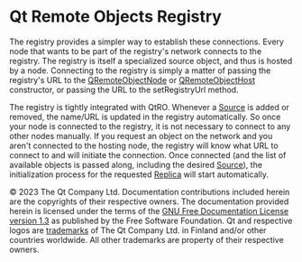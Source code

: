 # Qt Remote Objects Registry





The registry provides a simpler way to establish these connections. Every node that wants to be part of the registry's network connects to the registry. The registry is itself a specialized source object, and thus is hosted by a node. Connecting to the registry is simply a matter of passing the registry's URL to the [QRemoteObjectNode](https://doc.qt.io/qt-5/qremoteobjectnode.html) or [QRemoteObjectHost](https://doc.qt.io/qt-5/qremoteobjecthost.html) constructor, or passing the URL to the setRegistryUrl method.

The registry is tightly integrated with QtRO. Whenever a [Source](https://doc.qt.io/qt-5/qtremoteobjects-source.html#source) is added or removed, the name/URL is updated in the registry automatically. So once your node is connected to the registry, it is not necessary to connect to any other nodes manually. If you request an object on the network and you aren't connected to the hosting node, the registry will know what URL to connect to and will initiate the connection. Once connected (and the list of available objects is passed along, including the desired [Source](https://doc.qt.io/qt-5/qtremoteobjects-source.html#source)), the initialization process for the requested [Replica](https://doc.qt.io/qt-5/qtremoteobjects-replica.html#replica) will start automatically.



© 2023 The Qt Company Ltd. Documentation contributions included herein are the copyrights of their respective owners. The documentation provided herein is licensed under the terms of the [GNU Free Documentation License version 1.3](http://www.gnu.org/licenses/fdl.html) as published by the Free Software Foundation. Qt and respective logos are [trademarks](https://doc.qt.io/qt/trademarks.html) of The Qt Company Ltd. in Finland and/or other countries worldwide. All other trademarks are property of their respective owners.